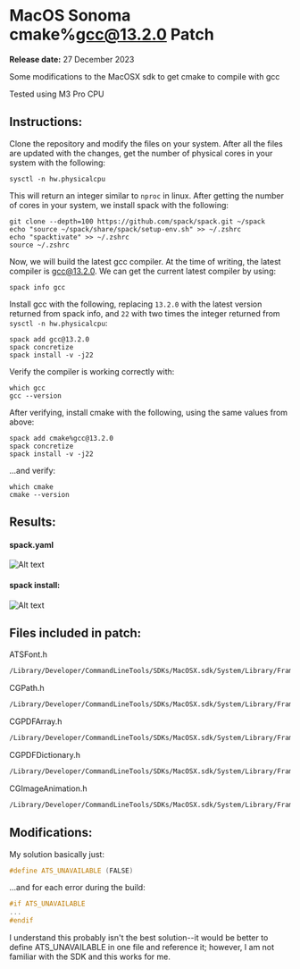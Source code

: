 # MacOS Sonoma cmake%gcc@13.2.0 Patch

**Release date:** 27 December 2023

Some modifications to the MacOSX sdk to get cmake to compile with gcc

Tested using M3 Pro CPU


## Instructions:

Clone the repository and modify the files on your system. After all the files are updated with the changes, get the number of physical cores in your system with the following:

```console
sysctl -n hw.physicalcpu
```

This will return an integer similar to ```nproc``` in linux. After getting the number of cores in your system, we install spack with the following:

```console
git clone --depth=100 https://github.com/spack/spack.git ~/spack
echo "source ~/spack/share/spack/setup-env.sh" >> ~/.zshrc
echo "spacktivate" >> ~/.zshrc
source ~/.zshrc
```

Now, we will build the latest gcc compiler. At the time of writing, the latest compiler is gcc@13.2.0. We can get the current latest compiler by using:

```console
spack info gcc
```

Install gcc with the following, replacing ```13.2.0``` with the latest version returned from spack info, and ``22`` with two times the integer returned from ```sysctl -n hw.physicalcpu```:

```console
spack add gcc@13.2.0
spack concretize
spack install -v -j22
```

Verify the compiler is working correctly with:

```console
which gcc
gcc --version
```

After verifying, install cmake with the following, using the same values from above:

```console
spack add cmake%gcc@13.2.0
spack concretize
spack install -v -j22
```

...and verify:

```console
which cmake
cmake --version
```

## Results:

#### spack.yaml


<img src="/assets/readme/spackage.png" alt="Alt text" title="Optional title">

#### spack install:


<img src="/assets/readme/spack_install.png" alt="Alt text" title="Optional title">

## Files included in patch:

ATSFont.h

```bash
/Library/Developer/CommandLineTools/SDKs/MacOSX.sdk/System/Library/Frameworks/ApplicationServices.framework/Frameworks/ATS.framework/Headers/ATSFont.h
```

CGPath.h

```bash
/Library/Developer/CommandLineTools/SDKs/MacOSX.sdk/System/Library/Frameworks/CoreGraphics.framework/Headers/CGPath.h
```

CGPDFArray.h

```bash
/Library/Developer/CommandLineTools/SDKs/MacOSX.sdk/System/Library/Frameworks/CoreGraphics.framework/Headers/CGPDFArray.h
```

CGPDFDictionary.h

```bash
/Library/Developer/CommandLineTools/SDKs/MacOSX.sdk/System/Library/Frameworks/CoreGraphics.framework/Headers/CGPDFDictionary.h
```

CGImageAnimation.h

```bash
/Library/Developer/CommandLineTools/SDKs/MacOSX.sdk/System/Library/Frameworks/ImageIO.framework/Headers/CGImageAnimation.h
```


## Modifications:

My solution basically just:

```c++
#define ATS_UNAVAILABLE (FALSE)
```

...and for each error during the build:

```c++
#if ATS_UNAVAILABLE
...
#endif
```

I understand this probably isn't the best solution--it would be better to define ATS_UNAVAILABLE in one file and reference it; however, I am not familiar with the SDK and this works for me.

